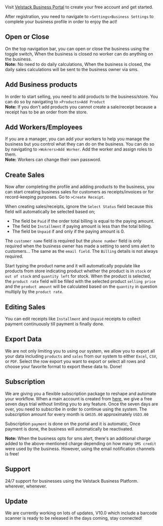 Visit   [Velstack Business Portal](https://business.velstack.com)  to create your free account and get started.

After registration, you need to navigate to `>Settings>Business Settings` to complete your business profile in order to enjoy the act!

## Open or Close
On the top navigation bar, you can open or close the business using the toggle switch, When the business is closed no worker can do anything on the business.  <br>
**Note:** No need to do daily calculations, When the business is closed, the daily sales calculations will be sent to the business owner via sms.
 
## Add Business products
In order to start selling, you need to add products to the business/store. You can do so by navigating to `>Products>Add Product` <br>
**Note:** If you don't add products you cannot create a sale/receipt because a receipt has to be an order from the store.

## Add Workers/Employees
If you are a manager, you can add your workers to help you manage the business but you control what they can do on the business. You can do so by navigating to `>Wokrers>Add Worker`. Add the worker and assign roles to them. <br>
**Note:** Workers can change their own password.

## Create Sales
Now after completing the profile and adding products to the business, you can start creating business sales for customers as receipts/invoices or for record-keeping purposes. Go to `>Create Receipt`.

When creating sales/receipts, ignore the `Select Status` field because this field will automatically be selected based on;
* The field be  `Paid` if the order total billing is equal to the paying amount.
* The field be  `Installment`  if paying amount is less than the total billing.
* The field be `Unpaid` if and only if the paying amount is 0.

The `customer name` field is required but the `phone number` field is only required when the business owner has made a setting to send sms alert to customers... The same as the `email field`.
The `Billing` details is not always required.

Start typing the product name and it will automatically populate like products from store indicating product whether the product is in `stock` or `out of stock` and `quantity left` for stock. When the product is selected, the `product rate` field will be filled with the selected product `selling price` and the  `product amount` will be calculated based on the `quantity` in question multiply by the `product rate`.

## Editing Sales
You can edit receipts like `Installment` and `Unpaid` receipts to collect payment continuously till payment is finally done.

## Export Data
We are not only limiting you to using our system, we allow you to export all your data including `products` and `sales` from our system to either `Excel`, `CSV`, or `PDF`.
Select the row export you want to export or select all rows and choose your favorite format to export these data to. Done!

## Subscription
We are giving you a flexible subscription package to reshape and automate your workflow.
When a main account is created from  [here](https://business.velstack.com/register), we give a free seven days trial without limiting you to any feature. Once the seven days are over, you need to subscribe in order to continue using the system. The subscription amount for every month is `GHS35.00` approximately `USD3.00`

Subscription `payment` is done on the portal and it is automatic, Once payment is done, the business will automatically be reactivated.

**Note:** When the business opts for sms alert, there's an additional charge added to the above-mentioned charge depending on how many `SMS credit` were used by the business. However, using the email notification channels is free!

## Support
24/7 support for businesses using the Velstack Business Platform. wherever, whenever.

## Update
We are currently working on lots of updates, V10.0 which include a barcode scanner is ready to be released in the days coming, stay connected!


